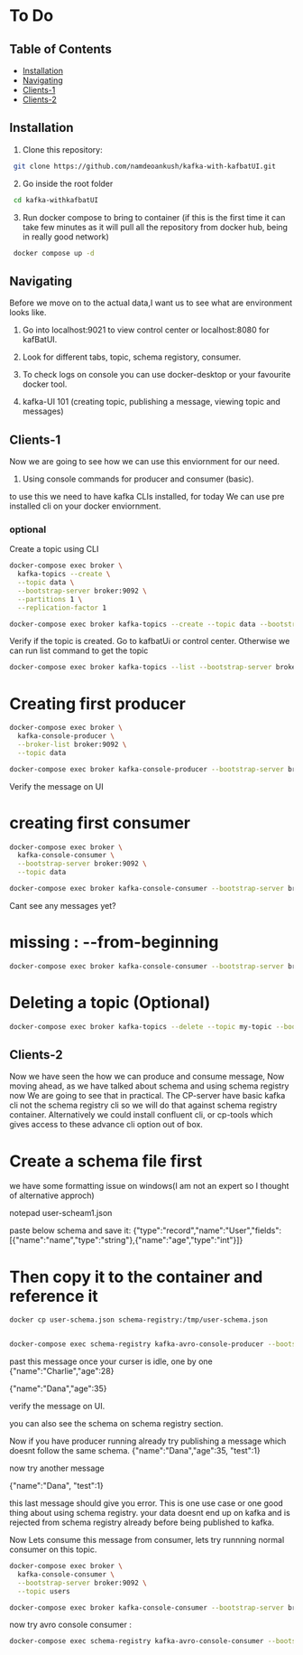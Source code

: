 # To Do

## Table of Contents
- [Installation](#installation)
- [Navigating](#navigating)
- [Clients-1](#clients-1)
- [Clients-2](#clients-2)


## Installation
1. Clone this repository:
```bash
 git clone https://github.com/namdeoankush/kafka-with-kafbatUI.git
```
2. Go inside the root folder
```bash
 cd kafka-withkafbatUI
```

3. Run docker compose to bring to container (if this is the first time it can take few minutes as it will pull all the repository from docker hub, being in really good network)
```bash
 docker compose up -d
```

## Navigating

Before we move on to the actual data,I want us to see what are environment looks like.

1. Go into localhost:9021 to view control center or localhost:8080 for kafBatUI.
   
2. Look for different tabs, topic, schema registory, consumer.

3. To check logs on console you can use docker-desktop or your favourite docker tool.

4. kafka-UI 101 (creating topic, publishing a message, viewing topic and messages)

## Clients-1

Now we are going to see how we can use this enviornment for our need. 

1. Using console commands for producer and consumer (basic).

to use this we need to have kafka CLIs installed, for today We can use pre installed cli on your docker enviornment.

### optional

Create a topic using CLI 

```bash
docker-compose exec broker \
  kafka-topics --create \
  --topic data \
  --bootstrap-server broker:9092 \
  --partitions 1 \
  --replication-factor 1
```

```bash
docker-compose exec broker kafka-topics --create --topic data --bootstrap-server broker:9092 --partitions 1 --replication-factor 1
```

Verify if the topic is created. Go to kafbatUi or control center. Otherwise we can run list command to get the topic

```bash
docker-compose exec broker kafka-topics --list --bootstrap-server broker:9092
```


# Creating first producer 

```bash
docker-compose exec broker \
  kafka-console-producer \
  --broker-list broker:9092 \
  --topic data
```

```bash
docker-compose exec broker kafka-console-producer --bootstrap-server broker:9092 --topic my-topic
```

Verify the message on UI

# creating first consumer

```bash
docker-compose exec broker \
  kafka-console-consumer \
  --bootstrap-server broker:9092 \
  --topic data
```

```bash
docker-compose exec broker kafka-console-consumer --bootstrap-server broker:9092 --topic data
```

Cant see any messages yet?
# missing : --from-beginning

```bash
docker-compose exec broker kafka-console-consumer --bootstrap-server broker:9092 --topic data --from-beginning
```


# Deleting a topic (Optional)

```bash
docker-compose exec broker kafka-topics --delete --topic my-topic --bootstrap-server broker:9092
```

## Clients-2

Now we have seen the how we can produce and consume message, Now moving ahead, as we have talked about schema and using schema registry now We are going to see that in practical. The CP-server have basic kafka cli not the schema registry cli so we will do that against schema registry container. Alternatively we could install confluent cli, or cp-tools which gives access to these advance cli option out of box.


# Create a schema file first

we have some formatting issue on windows(I am not an expert so I thought of alternative approch)

notepad user-scheam1.json

paste below schema and save it: 
{"type":"record","name":"User","fields":[{"name":"name","type":"string"},{"name":"age","type":"int"}]}


# Then copy it to the container and reference it
```bash
docker cp user-schema.json schema-registry:/tmp/user-schema.json


docker-compose exec schema-registry kafka-avro-console-producer --bootstrap-server broker:9092 --topic users --property schema.registry.url=http://schema-registry:8081 --property value.schema.file=/tmp/user-schema.json

```
 past this message once your curser is idle, one by one
{"name":"Charlie","age":28}

{"name":"Dana","age":35}


verify the message on UI.

you can also see the schema on schema registry section.

Now if you have producer running already try  publishing a message which doesnt follow the same schema.
{"name":"Dana","age":35, "test":1}

now try another message

{"name":"Dana", "test":1}

this last message should give you error. This is one use case or one good thing about using schema registry. your data doesnt end up on kafka and is rejected from schema registry already before being published to kafka.


Now Lets consume this message from consumer, lets try runnning normal consumer on this topic.

```bash
docker-compose exec broker \
  kafka-console-consumer \
  --bootstrap-server broker:9092 \
  --topic users
```

```bash
docker-compose exec broker kafka-console-consumer --bootstrap-server broker:9092 --topic users --from-beginning
```

now try avro console consumer : 

```bash
docker-compose exec schema-registry kafka-avro-console-consumer --bootstrap-server broker:29092 --topic users --from-beginning --property schema.registry.url=http://schema-registry:8081
```

